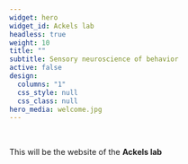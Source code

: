 ```yaml
---
widget: hero
widget_id: Ackels lab
headless: true
weight: 10
title: ""
subtitle: Sensory neuroscience of behavior
active: false
design:
  columns: "1"
  css_style: null
  css_class: null
hero_media: welcome.jpg
---
```


<br>

This will be the website of the **Ackels lab**
